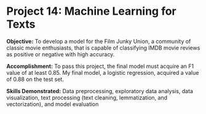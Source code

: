 # Project 14: Machine Learning for Texts
 
**Objective:** To develop a model for the Film Junky Union, a community of classic movie enthusiasts, that is capable of classifying IMDB movie reviews as positive or negative with high accuracy.

**Accomplishment:** To pass this project, the final model must acquire an F1 value of at least 0.85. My final model, a logistic regression, acquired a value of 0.88 on the test set.

**Skills Demonstrated:** Data preprocessing, exploratory data analysis, data visualization, text processing (text cleaning, lemmatization, and vectorization), and model evaluation
